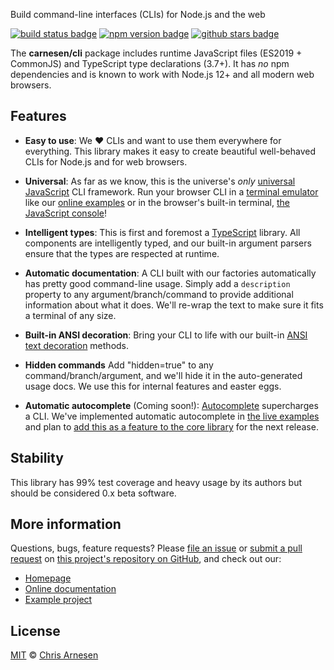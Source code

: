 Build command-line interfaces (CLIs) for Node.js and the web

[![build status badge](https://github.com/carnesen/cli/workflows/test/badge.svg)](https://github.com/carnesen/cli/actions?query=workflow%3Atest+branch%3Amaster) [![npm version badge](https://badge.fury.io/js/%40carnesen%2Fcli.svg)](https://www.npmjs.com/package/@carnesen/cli) [![github stars badge](https://img.shields.io/github/stars/carnesen/cli)](https://github.com/carnesen/cli)

The **carnesen/cli** package includes runtime JavaScript files (ES2019 + CommonJS)
and TypeScript type declarations (3.7+). It has _no_ npm dependencies and is known to work with Node.js 12+ and all modern web browsers.

## Features
- **Easy to use**: We ❤️ CLIs and want to use them everywhere for everything. This library makes it easy to create beautiful well-behaved CLIs for Node.js and for web browsers.

- **Universal**: As far as we know, this is the universe's _only_ [universal JavaScript](https://en.wikipedia.org/wiki/Universal_JavaScript) CLI framework. Run your browser CLI in a [terminal emulator](https://xtermjs.org/) like our [online examples](https://cli.carnesen.com/) or in the browser's built-in terminal, [the JavaScript console](https://developers.google.com/web/tools/chrome-devtools/console)!

- **Intelligent types**: This is first and foremost a [TypeScript](https://en.wikipedia.org/wiki/TypeScript) library. All components are intelligently typed, and our built-in argument parsers ensure that the types are respected at runtime.

- **Automatic documentation**: A CLI built with our factories automatically has pretty good command-line usage. Simply add a `description` property to any argument/branch/command to provide additional information about what it does. We'll re-wrap the text to make sure it fits a terminal of any size.

- **Built-in ANSI decoration**: Bring your CLI to life with our built-in [ANSI text decoration](https://en.wikipedia.org/wiki/ANSI_escape_code#Colors) methods.

- **Hidden commands** Add "hidden=true" to any command/branch/argument, and we'll hide it in the auto-generated usage docs. We use this for internal features and easter eggs.

- **Automatic autocomplete** (Coming soon!): [Autocomplete](https://en.wikipedia.org/wiki/Autocomplete) supercharges a CLI. We've implemented automatic autocomplete in [the live examples](https://cli.carnesen.com) and plan to [add this as a feature to the core library](https://github.com/carnesen/cli/issues/32) for the next release.

## Stability
This library has 99% test coverage and heavy usage by its authors but should be considered 0.x beta software.

## More information
Questions, bugs, feature requests? Please [file an issue](https://github.com/carnesen/cli/issues/new) or [submit a pull request](https://github.com/carnesen/cli/compare) on [this project's repository on GitHub](https://github.com/carnesen/cli#readme), and check out our:
- [Homepage](https://cli.carnesen.com)
- [Online documentation](https://cli.carnesen.com/docs)
- [Example project](https://github.com/carnesen/cli/tree/master/examples)

## License
[MIT](https://en.wikipedia.org/wiki/MIT_License) © [Chris Arnesen](https://www.carnesen.com)
